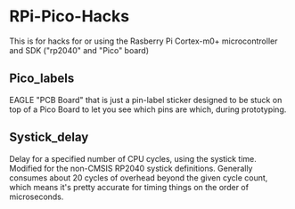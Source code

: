 # RPi-Pico-Hacks
This is for hacks for or using the Rasberry Pi Cortex-m0+ microcontroller and SDK ("rp2040" and "Pico" board)

## Pico_labels
EAGLE "PCB Board" that is just a pin-label sticker designed to be stuck on top of a Pico Board to let you see which pins are which, during prototyping.

## Systick_delay
Delay for a specified number of CPU cycles, using the systick time.  Modified for the non-CMSIS RP2040 systick definitions.  Generally consumes about 20 cycles of overhead beyond the given cycle count, which means it's pretty accurate for timing things on the order of microseconds.
